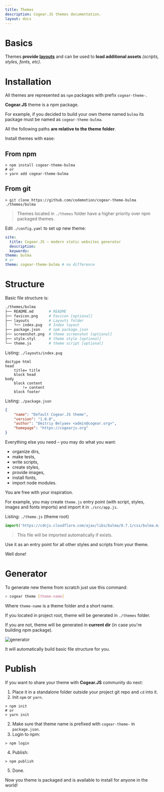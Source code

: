 ```yaml
---
title: Themes
description: Cogear.JS themes documentation.
layout: docs
---
```

# Basics
Themes **provide [layouts](/docs/layouts)** and can be used to **load additional assets** _(scripts, styles, fonts, etc)_.

# Installation

All themes are represented as `npm` packages with prefix `cogear-theme-`.

<article class="message is-success">
  <div class="message-body"><b>Cogear.JS</b> theme is a npm package.</div>
</article>

For example, if you decided to build your own theme named `bulma` its package must be named as `cogear-theme-bulma`.

<article class="message is-warning">
  <div class="message-body">All the following paths <b>are relative to the theme folder</b>.</div>
</article>

Install themes with ease:

## From npm
```shell
> npm install cogear-theme-bulma
# or 
> yarn add cogear-theme-bulma
```
## From git
```shell
> git clone https://github.com/codemotion/cogear-theme-bulma ./themes/bulma
```

> Themes located in `./themes` folder have a higher priority over npm packaged themes.

Edit `./config.yaml` to set up new theme:
```yaml
site:
  title: Cogear.JS – modern static websites generator
  description:
  keywords: 
theme: bulma
# or
theme: cogear-theme-bulma # no difference
```

# Structure

Basic file structure is:
```bash
./themes/bulma
├── README.md       # README
├── favicon.png     # Favicon [optional]
├── layouts         # Layouts folder
│   └── index.pug   # Index layout
├── package.json    # npm package.json
├── screenshot.png  # theme screenshot [optional]
├── style.styl      # theme style [optional]
└── theme.js        # theme script [optional]
```

Listing: `./layouts/index.pug`
```pug
doctype html
head
	title= title
	block head
body
	block content
		!= content
	block footer
```

Listing: `./package.json`
```json
{
	"name": "Default Cogear.JS theme",
	"version": "1.0.0",
	"author": "Dmitriy Belyaev <admin@cogear.org>",
	"homepage": "https://cogearjs.org"
}
```

Everything else you need – you may do what you want: 
* organize dirs,
* make tests,
* write scripts,
* create styles,
* provide images,
* install fonts,
* import node modules.

You are free with your inspiration.

For example, you may create `theme.js` entry point (with script, styles, images and fonts imports) and import it in `./src/app.js`.

Listing: `./theme.js` (theme root)
```javascript
import('https://cdnjs.cloudflare.com/ajax/libs/bulma/0.7.1/css/bulma.min.css')
```

> This file will be imported automatically if exists.

Use it as an entry point for all other styles and scripts from your theme.

Well done! 

# Generator
To generate new theme from scratch just use this command:
```bash
> cogear theme [theme-name]
```
Where `theme-name` is a theme folder and a short name.

If you located in project root, theme will be generated in `./themes` folder.

If you are not, theme will be generated in __current dir__  (in case you're building npm package).


![generator](/images/docs/themes/generator.svg)

It will automatically build basic file structure for you.

# Publish

If you want to share your theme with **Cogear.JS** community do next:

1. Place it in a standalone folder outside your project git repo and `cd` into it.
2. Init `npm` or `yarn`.
```shell
> npm init
# or
> yarn init
```
2. Make sure that theme name is prefixed with `cogear-theme-` in `package.json`.
3. Login to npm:
```shell
> npm login
```
4. Publish:
```shell
> npm publish
```
5. Done.

Now you theme is packaged and is available to install for anyone in the world!
